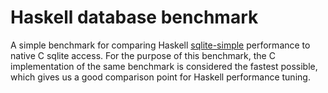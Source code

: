 Haskell database benchmark
==========================

A simple benchmark for comparing Haskell
[sqlite-simple](https://github.com/nurpax/snaplet-sqlite-simple/)
performance to native C sqlite access.  For the purpose of this
benchmark, the C implementation of the same benchmark is considered the
fastest possible, which gives us a good comparison point for Haskell
performance tuning.
